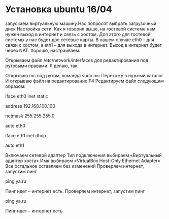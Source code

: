 # Установка ubuntu 16/04
запускаем виртуальную машину.Нас попросят выбрать загрузочный диск
Настройка сети.
Как я говорил выше, на гостевой системе нам нужен выход в интернет и связь с хостом. Для этого для гостевой системы у нас будет две сетевые карты. В нашем случае eth0 – для связи с хостом, а eth1 – для выхода в интернет. Выход в интернет будет через NAT. Хорошо, настраиваем.

Открываем файл /etc/network/interfaces для редактирования под рутовыми правами. Я делаю, так:

Открываю mc под рутом, команда sudo mc
Перехожу в нужный каталог
И открываю файл на редактирование F4
Редактируем файл следующим образом:


iface eth0 inet static

address 192.168.100.100

netmask 255.255.255.0

auto eth0



iface eth1 inet dhcp

auto eth1

Включаем сетевой адаптер
Тип подключения выбираем «Виртуальный адаптер хоста»
Имя выбираем «VirtualBox Host-Only Ethernet Adapter»
Все остальное оставляем без изменений
Проверяем интернет, запустим пинг


ping ya.ru

Пинг идет – интернет есть.
Проверяем интернет, запустим пинг


ping ya.ru

Пинг идет – интернет есть.
